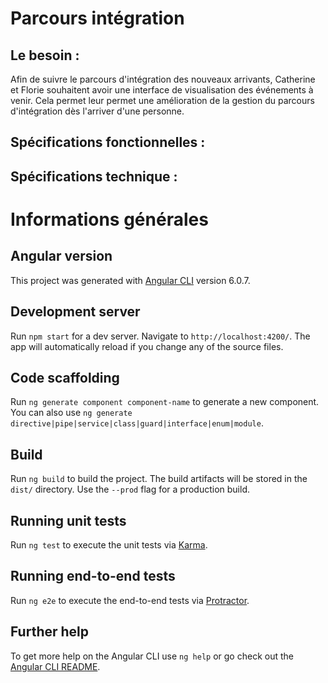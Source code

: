 # Parcours intégration
## Le besoin :
 
Afin de suivre le parcours d'intégration des nouveaux arrivants, Catherine et Florie souhaitent avoir une interface de visualisation des événements à venir. Cela permet leur permet une amélioration de la gestion du parcours d'intégration dès l'arriver d'une personne. 

## Spécifications fonctionnelles :




## Spécifications technique :



# Informations générales
## Angular version
This project was generated with [Angular CLI](https://github.com/angular/angular-cli) version 6.0.7.

## Development server

Run `npm start` for a dev server. Navigate to `http://localhost:4200/`. The app will automatically reload if you change any of the source files.

## Code scaffolding

Run `ng generate component component-name` to generate a new component. You can also use `ng generate directive|pipe|service|class|guard|interface|enum|module`.

## Build

Run `ng build` to build the project. The build artifacts will be stored in the `dist/` directory. Use the `--prod` flag for a production build.

## Running unit tests

Run `ng test` to execute the unit tests via [Karma](https://karma-runner.github.io).

## Running end-to-end tests

Run `ng e2e` to execute the end-to-end tests via [Protractor](http://www.protractortest.org/).

## Further help

To get more help on the Angular CLI use `ng help` or go check out the [Angular CLI README](https://github.com/angular/angular-cli/blob/master/README.md).
